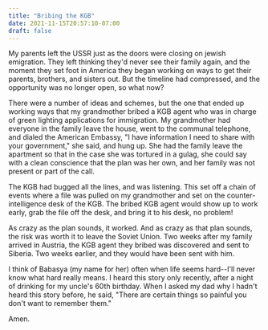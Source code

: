 ```yaml
---
title: "Bribing the KGB"
date: 2021-11-15T20:57:10-07:00
draft: false
---
```


My parents left the USSR just as the doors were closing on jewish emigration.
They left thinking they'd never see their family again, and the moment they
set foot in America they began working on ways to get their parents, brothers,
and sisters out. But the timeline had compressed, and the opportunity was no
longer open, so what now?

There were a number of ideas and schemes, but the one that ended up working ways
that my grandmother bribed a KGB agent who was in charge of green lighting
applications for immigration. My grandmother had everyone in the family leave
the house, went to the communal telephone, and dialed the American Embassy, "I
have information I need to share with your government," she said, and hung up.
She had the family leave the apartment so that in the case she was tortured in
a gulag, she could say with a clean conscience that the plan was her own, and
her family was not present or part of the call.

The KGB had bugged all the lines, and was listening. This set off a chain of
events where a file was pulled on my grandmother and set on the counter-intelligence
desk of the KGB. The bribed KGB agent would show up to work early, grab the file
off the desk, and bring it to his desk, no problem!

As crazy as the plan sounds, it worked. And as crazy as that plan sounds, the
risk was worth it to leave the Soviet Union. Two weeks after my family arrived
in Austria, the KGB agent they bribed was discovered and sent to Siberia. Two
weeks earlier, and they would have been sent with him.

I think of Babasya (my name for her) often when life seems hard--I'll never
know what hard really means. I heard this story only recently, after a night
of drinking for my uncle's 60th birthday. When I asked my dad why I hadn't heard
this story before, he said, "There are certain things so painful you don't want
to remember them."

Amen.
